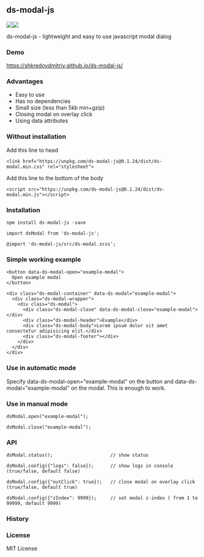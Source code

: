## ds-modal-js
<img src="https://badgen.net/npm/v/ds-modal-js"/><img src="https://badgen.net/npm/dw/ds-modal-js"/></br>

ds-modal-js - lightweight and easy to use javascript modal dialog


### Demo
https://shkredovdmitriy.github.io/ds-modal-js/

### Advantages
- Easy to use
- Has no dependencies
- Small size (less than 5kb min+gzip) </br>
- Closing modal on overlay click </br>
- Using data attributes


### Without installation

Add this line to head
```
<link href="https://unpkg.com/ds-modal-js@0.1.24/dist/ds-modal.min.css" rel="stylesheet">
```
Add this line to the bottom of the body
```
<script src="https://unpkg.com/ds-modal-js@0.1.24/dist/ds-modal.min.js"></script>
```

### Installation
```
npm install ds-modal-js -save
```
```
import dsModal from 'ds-modal-js';
```
```
@import 'ds-modal-js/src/ds-modal.scss';
```
### Simple working example
```
<button data-ds-modal-open="example-modal">
  Open example modal
</button>
```
```
<div class="ds-modal-container" data-ds-modal="example-modal">
  <div class="ds-modal-wrapper">
    <div class="ds-modal">
      <div class="ds-modal-close" data-ds-modal-close="example-modal"></div>
      <div class="ds-modal-header">Example</div>
      <div class="ds-modal-body">Lorem ipsum dolor sit amet consectetur adipisicing elit.</div>
      <div class="ds-modal-footer"></div>
    </div>
  </div>
</div>     
```
### Use in automatic mode
Specify data-ds-modal-open="example-modal" on the button and data-ds-modal="example-modal" on the modal. This is enough to work.

### Use in manual mode
```
dsModal.open("example-modal");
```
```
dsModal.close("example-modal");
```

### API
```
dsModal.status();                     // show status
```
```
dsModal.config({"logs": false});      // show logs in console (true/false, default false)
```
```
dsModal.config({"outClick": true});   // close modal on overlay click (true/false, default true)
```
```
dsModal.config({"zIndex": 9999});     // set modal z-index ( from 1 to 99999, default 9999)
```

### History

### License
MIT License
